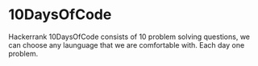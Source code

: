 # 10DaysOfCode

Hackerrank 10DaysOfCode  consists of 10 problem solving questions, we can choose any launguage that we are comfortable with. Each day one problem.
